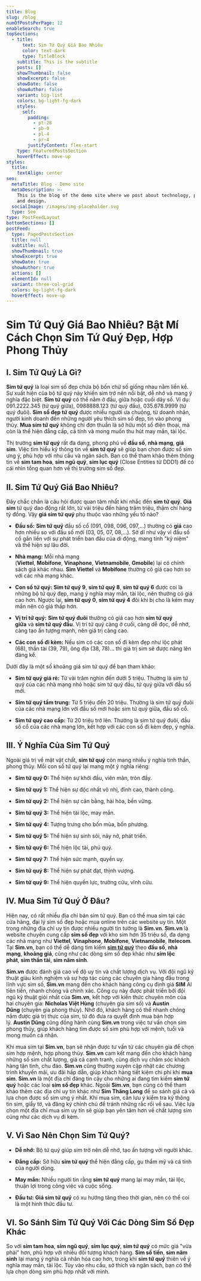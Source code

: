 ```yaml
---
title: Blog
slug: /blog
numOfPostsPerPage: 12
enableSearch: true
topSections:
  - title:
      text: Sim Tứ Quý Giá Bao Nhiêu
      color: text-dark
      type: TitleBlock
    subtitle: This is the subtitle
    posts: []
    showThumbnail: false
    showExcerpt: false
    showDate: false
    showAuthor: false
    variant: big-list
    colors: bg-light-fg-dark
    styles:
      self:
        padding:
          - pt-28
          - pb-0
          - pl-4
          - pr-4
        justifyContent: flex-start
    type: FeaturedPostsSection
    hoverEffect: move-up
styles:
  title:
    textAlign: center
seo:
  metaTitle: Blog - Demo site
  metaDescription: >-
    This is the blog of the demo site where we post about technology, product,
    and design.
  socialImage: /images/img-placeholder.svg
  type: Seo
type: PostFeedLayout
bottomSections: []
postFeed:
  type: PagedPostsSection
  title: null
  subtitle: null
  showThumbnail: true
  showExcerpt: true
  showDate: true
  showAuthor: true
  actions: []
  elementId: null
  variant: three-col-grid
  colors: bg-light-fg-dark
  hoverEffect: move-up
---
```

# Sim Tứ Quý Giá Bao Nhiêu? Bật Mí Cách Chọn Sim Tứ Quý Đẹp, Hợp Phong Thủy

## **I. Sim Tứ Quý Là Gì?**

**Sim tứ quý** là loại sim số đẹp chứa bộ bốn chữ số giống nhau nằm liền kề. Sự xuất hiện của bộ tứ quý này khiến sim trở nên nổi bật, dễ nhớ và mang ý nghĩa đặc biệt. **Sim tứ quý** có thể nằm ở đầu, giữa hoặc cuối dãy số. Ví dụ: 091.2222.345 (tứ quý giữa), 0988888.123 (tứ quý đầu), 035.678.9999 (tứ quý đuôi). **Sim số đẹp tứ quý** được nhiều người ưa chuộng, từ doanh nhân, người kinh doanh đến những người yêu thích sim số đẹp, tin vào phong thủy. **Mua sim tứ quý** không chỉ đơn thuần là sở hữu một số điện thoại, mà còn là thể hiện đẳng cấp, cá tính và mong muốn thu hút may mắn, tài lộc.

Thị trường **sim tứ quý** rất đa dạng, phong phú về **đầu số**, **nhà mạng**, **giá sim**. Việc tìm hiểu kỹ thông tin về **sim tứ quý** sẽ giúp bạn chọn được số sim ưng ý, phù hợp với nhu cầu và ngân sách. Bạn có thể tham khảo thêm thông tin về **sim tam hoa**, **sim ngũ quý**, **sim lục quý** (Close Entities từ DDD1) để có cái nhìn tổng quan hơn về thị trường sim số đẹp.

## **II. Sim Tứ Quý Giá Bao Nhiêu?**

Đây chắc chắn là câu hỏi được quan tâm nhất khi nhắc đến **sim tứ quý**. **Giá sim** tứ quý dao động rất lớn, từ vài triệu đến hàng trăm triệu, thậm chí hàng tỷ đồng. Vậy **giá sim tứ quý** phụ thuộc vào những yếu tố nào?

*   **Đầu số:** **Sim tứ quý** đầu số cổ (091, 098, 096, 097,...) thường có **giá** cao hơn nhiều so với đầu số mới (03, 05, 07, 08,...). Sở dĩ như vậy vì đầu số cổ gắn liền với sự phát triển ban đầu của di động, mang tính "kỷ niệm" và thể hiện sự lâu đời.

*   **Nhà mạng:** Mỗi nhà mạng (**Viettel**, **Mobifone**, **Vinaphone**, **Vietnamobile**, **Gmobile**) lại có chính sách giá khác nhau. **Sim Viettel** và **Mobifone** thường có giá cao hơn so với các nhà mạng khác.

*   **Con số tứ quý:** **Sim tứ quý 9**, **sim tứ quý 8**, **sim tứ quý 6** được coi là những bộ tứ quý đẹp, mang ý nghĩa may mắn, tài lộc, nên thường có giá cao hơn. Ngược lại, **sim tứ quý 0**, **sim tứ quý 4** đôi khi bị cho là kém may mắn nên có giá thấp hơn.

*   **Vị trí tứ quý:** **Sim tứ quý đuôi** thường có giá cao hơn **sim tứ quý giữa** và **sim tứ quý đầu**. Vị trí tứ quý càng ở cuối, càng dễ đọc, dễ nhớ, càng tạo ấn tượng mạnh, nên giá trị càng cao.

*   **Các con số đi kèm:** Nếu sim có các con số đi kèm đẹp như lộc phát (68), thần tài (39, 79), ông địa (38, 78)... thì giá trị sim sẽ được nâng lên đáng kể.

Dưới đây là một số khoảng giá sim tứ quý để bạn tham khảo:

*   **Sim tứ quý giá rẻ:** Từ vài trăm nghìn đến dưới 5 triệu. Thường là sim tứ quý của các nhà mạng nhỏ hoặc sim tứ quý đầu, tứ quý giữa với đầu số mới.

*   **Sim tứ quý tầm trung:** Từ 5 triệu đến 20 triệu. Thường là sim tứ quý đuôi của các nhà mạng lớn với đầu số mới hoặc sim tứ quý giữa, đầu số cổ.

*   **Sim tứ quý cao cấp:** Từ 20 triệu trở lên. Thường là sim tứ quý đuôi, đầu số cổ của các nhà mạng lớn, kết hợp với các con số đi kèm đẹp, ý nghĩa.

## **III. Ý Nghĩa Của Sim Tứ Quý**

Ngoài giá trị về mặt vật chất, **sim tứ quý** còn mang nhiều ý nghĩa tinh thần, phong thủy. Mỗi con số tứ quý lại mang một ý nghĩa riêng:

*   **Sim tứ quý 0:** Thể hiện sự khởi đầu, viên mãn, tròn đầy.

*   **Sim tứ quý 1:** Thể hiện sự độc nhất vô nhị, đỉnh cao, thành công.

*   **Sim tứ quý 2:** Thể hiện sự cân bằng, hài hòa, bền vững.

*   **Sim tứ quý 3:** Thể hiện tài lộc, may mắn.

*   **Sim tứ quý 4:** Tượng trưng cho bốn mùa, bốn phương.

*   **Sim tứ quý 5:** Thể hiện sự sinh sôi, nảy nở, phát triển.

*   **Sim tứ quý 6:** Thể hiện lộc tài, phú quý.

*   **Sim tứ quý 7:** Thể hiện sức mạnh, quyền uy.

*   **Sim tứ quý 8:** Thể hiện sự phát đạt, thịnh vượng.

*   **Sim tứ quý 9:** Thể hiện quyền lực, trường cửu, vĩnh cửu.

## **IV. Mua Sim Tứ Quý Ở Đâu?**

Hiện nay, có rất nhiều địa chỉ bán sim tứ quý. Bạn có thể mua sim tại các cửa hàng, đại lý sim số đẹp hoặc mua online trên các website uy tín. Một trong những địa chỉ uy tín được nhiều người tin tưởng là **Sim.vn**. **Sim.vn** là website chuyên cung cấp **sim số đẹp** với kho sim hơn 35 triệu số, đa dạng các nhà mạng như **Viettel**, **Vinaphone**, **Mobifone**, **Vietnamobile**, **Itelecom**. Tại **Sim.vn**, bạn có thể dễ dàng tìm kiếm [**sim tứ quý**](https://sim.vn/sim-tu-quy) theo **đầu số**, **nhà mạng**, **khoảng giá**, cũng như các dòng sim số đẹp khác như **sim lộc phát**, **sim thần tài**, **sim năm sinh**.

**Sim.vn** được đánh giá cao về độ uy tín và chất lượng dịch vụ. Với đội ngũ kỹ thuật giàu kinh nghiệm và sự hợp tác cùng các chuyên gia hàng đầu trong lĩnh vực sim số, **Sim.vn** mang đến cho khách hàng công cụ định giá **SIM** AI tiên tiến, nhanh chóng và chính xác. Công cụ này được phát triển bởi đội ngũ kỹ thuật giỏi nhất của **Sim.vn**, kết hợp với kiến thức chuyên môn của hai chuyên gia: **Nicholas Việt Hùng** (chuyên gia sim số) và **Austin Dũng** (chuyên gia phong thủy). Nhờ đó, khách hàng có thể nhanh chóng nắm được giá trị thực của sim, từ đó đưa ra quyết định mua bán hợp lý. **Austin Dũng** cũng đồng hành cùng **Sim.vn** trong việc tư vấn chọn sim phong thủy, giúp khách hàng tìm được số sim phù hợp với mệnh, tuổi và mong muốn cá nhân.

Khi mua sim tại **Sim.vn**, bạn sẽ nhận được tư vấn từ các chuyên gia để chọn sim hợp mệnh, hợp phong thủy. **Sim.vn** cam kết mang đến cho khách hàng những số sim chất lượng, giá cả cạnh tranh, cùng dịch vụ chăm sóc khách hàng tận tình, chu đáo. **Sim.vn** cũng thường xuyên cập nhật các chương trình khuyến mãi, ưu đãi hấp dẫn, giúp khách hàng tiết kiệm chi phí khi **mua sim**. **Sim.vn** là một địa chỉ đáng tin cậy cho những ai đang tìm kiếm **sim tứ quý** hoặc các loại **sim số đẹp** khác. Ngoài **Sim.vn**, bạn cũng có thể tham khảo thêm các địa chỉ uy tín khác như **Sim Thăng Long** để so sánh giá cả và lựa chọn được số sim ưng ý nhất. Khi mua sim, cần lưu ý kiểm tra kỹ thông tin sim, giấy tờ, và đăng ký chính chủ để tránh những rắc rối về sau. Việc lựa chọn một địa chỉ mua sim uy tín sẽ giúp bạn yên tâm hơn về chất lượng sim cũng như các dịch vụ đi kèm.

## **V. Vì Sao Nên Chọn Sim Tứ Quý?**

*   **Dễ nhớ:** Bộ tứ quý giúp sim trở nên dễ nhớ, tạo ấn tượng với người khác.

*   **Đẳng cấp:** Sở hữu **sim tứ quý** thể hiện đẳng cấp, gu thẩm mỹ và cá tính của người dùng.

*   **May mắn:** Nhiều người tin rằng **sim tứ quý** mang lại may mắn, tài lộc, thuận lợi trong công việc và cuộc sống.

*   **Đầu tư:** **Giá sim tứ quý** có xu hướng tăng theo thời gian, nên có thể coi là một hình thức đầu tư.

## **VI. So Sánh Sim Tứ Quý Với Các Dòng Sim Số Đẹp Khác**

So với **sim tam hoa**, **sim ngũ quý**, **sim lục quý**, **sim tứ quý** có mức giá "vừa phải" hơn, phù hợp với nhiều đối tượng khách hàng. **Sim số tiến**, **sim năm sinh** lại mang ý nghĩa cá nhân hóa cao hơn, trong khi **sim tứ quý** thiên về ý nghĩa may mắn, tài lộc. Tùy vào nhu cầu, sở thích và ngân sách, bạn có thể lựa chọn dòng sim phù hợp nhất với mình.
